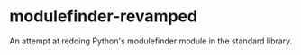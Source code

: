 # modulefinder-revamped
An attempt at redoing Python's modulefinder module in the standard library.
